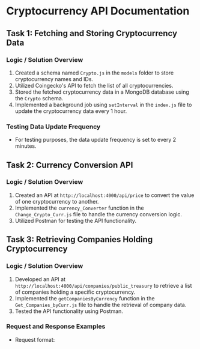 # Cryptocurrency API Documentation

## Task 1: Fetching and Storing Cryptocurrency Data

### Logic / Solution Overview
1. Created a schema named `Crypto.js` in the `models` folder to store cryptocurrency names and IDs.
2. Utilized Coingecko's API to fetch the list of all cryptocurrencies.
3. Stored the fetched cryptocurrency data in a MongoDB database using the `Crypto` schema.
4. Implemented a background job using `setInterval` in the `index.js` file to update the cryptocurrency data every 1 hour.

### Testing Data Update Frequency
- For testing purposes, the data update frequency is set to every 2 minutes.

## Task 2: Currency Conversion API

### Logic / Solution Overview
1. Created an API at `http://localhost:4000/api/price` to convert the value of one cryptocurrency to another.
2. Implemented the `currency_Converter` function in the `Change_Crypto_Curr.js` file to handle the currency conversion logic.
3. Utilized Postman for testing the API functionality.

## Task 3: Retrieving Companies Holding Cryptocurrency

### Logic / Solution Overview
1. Developed an API at `http://localhost:4000/api/companies/public_treasury` to retrieve a list of companies holding a specific cryptocurrency.
2. Implemented the `getCompaniesByCurrency` function in the `Get_Companies_byCurr.js` file to handle the retrieval of company data.
3. Tested the API functionality using Postman.

### Request and Response Examples
- Request format: 
